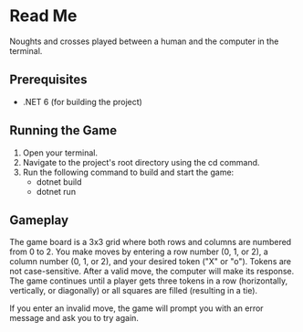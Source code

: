 # Read Me
Noughts and crosses played between a human and the computer in the terminal.

## Prerequisites
- .NET 6 (for building the project)

## Running the Game
1. Open your terminal.
2. Navigate to the project's root directory using the cd command.
3. Run the following command to build and start the game:
    - dotnet build
    - dotnet run 
## Gameplay
The game board is a 3x3 grid where both rows and columns are numbered from 0 to 2. You make moves by entering a row number (0, 1, or 2), a column number (0, 1, or 2), and your desired token ("X" or "o"). Tokens are not case-sensitive. After a valid move, the computer will make its response. The game continues until a player gets three tokens in a row (horizontally, vertically, or diagonally) or all squares are filled (resulting in a tie).

If you enter an invalid move, the game will prompt you with an error message and ask you to try again.
